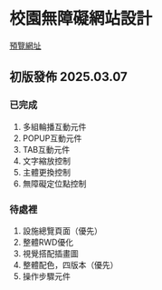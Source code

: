 # 校園無障礙網站設計

[預覽網址]([https://link-url-here.org](https://demo.stanxdesign.info/accessibility/))


## 初版發佈 2025.03.07

### 已完成
1. 多組輪播互動元件
2. POPUP互動元件
3. TAB互動元件
4. 文字縮放控制
5. 主體更換控制
6. 無障礙定位點控制

### 待處裡
1. 設施總覽頁面（優先）
2. 整體RWD優化
3. 視覺搭配插畫圖
4. 整體配色，四版本（優先）
5. 操作步驟元件
